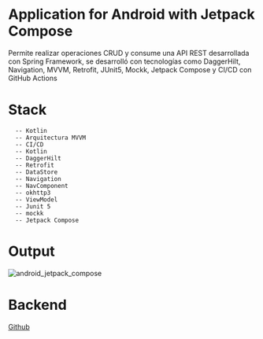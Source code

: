 <h1 style="center" >Application for Android with Jetpack Compose</h1>
<p>Permite realizar operaciones CRUD y consume una API REST desarrollada con Spring Framework, se desarrolló con tecnologías como DaggerHilt, Navigation, MVVM, Retrofit, JUnit5, Mockk, Jetpack Compose y CI/CD con GitHub Actions</p>


# Stack

```
  -- Kotlin
  -- Arquitectura MVVM
  -- CI/CD
  -- Kotlin
  -- DaggerHilt
  -- Retrofit
  -- DataStore
  -- Navigation
  -- NavComponent
  -- okhttp3
  -- ViewModel
  -- Junit 5
  -- mockk
  -- Jetpack Compose
```
  
# Output

![android_jetpack_compose](https://github.com/aguilarelkin/app_android_jetpack_compose/assets/46634666/369d2216-58bd-40d2-96fc-4cb6c4299078)

# Backend

<a href="https://github.com/aguilarelkin/proyecto_android_backend_java">Github</a>


